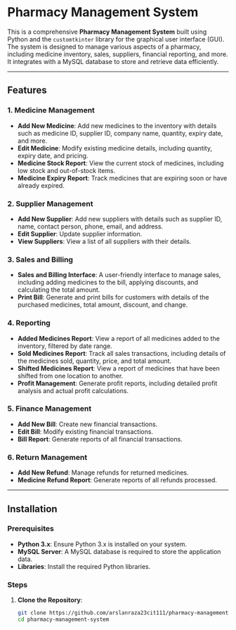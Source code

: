 # Pharmacy Management System

This is a comprehensive **Pharmacy Management System** built using Python and the `customtkinter` library for the graphical user interface (GUI). The system is designed to manage various aspects of a pharmacy, including medicine inventory, sales, suppliers, financial reporting, and more. It integrates with a MySQL database to store and retrieve data efficiently.

---

## Features

### 1. **Medicine Management**
   - **Add New Medicine**: Add new medicines to the inventory with details such as medicine ID, supplier ID, company name, quantity, expiry date, and more.
   - **Edit Medicine**: Modify existing medicine details, including quantity, expiry date, and pricing.
   - **Medicine Stock Report**: View the current stock of medicines, including low stock and out-of-stock items.
   - **Medicine Expiry Report**: Track medicines that are expiring soon or have already expired.

### 2. **Supplier Management**
   - **Add New Supplier**: Add new suppliers with details such as supplier ID, name, contact person, phone, email, and address.
   - **Edit Supplier**: Update supplier information.
   - **View Suppliers**: View a list of all suppliers with their details.

### 3. **Sales and Billing**
   - **Sales and Billing Interface**: A user-friendly interface to manage sales, including adding medicines to the bill, applying discounts, and calculating the total amount.
   - **Print Bill**: Generate and print bills for customers with details of the purchased medicines, total amount, discount, and change.

### 4. **Reporting**
   - **Added Medicines Report**: View a report of all medicines added to the inventory, filtered by date range.
   - **Sold Medicines Report**: Track all sales transactions, including details of the medicines sold, quantity, price, and total amount.
   - **Shifted Medicines Report**: View a report of medicines that have been shifted from one location to another.
   - **Profit Management**: Generate profit reports, including detailed profit analysis and actual profit calculations.

### 5. **Finance Management**
   - **Add New Bill**: Create new financial transactions.
   - **Edit Bill**: Modify existing financial transactions.
   - **Bill Report**: Generate reports of all financial transactions.

### 6. **Return Management**
   - **Add New Refund**: Manage refunds for returned medicines.
   - **Medicine Refund Report**: Generate reports of all refunds processed.

---

## Installation

### Prerequisites
- **Python 3.x**: Ensure Python 3.x is installed on your system.
- **MySQL Server**: A MySQL database is required to store the application data.
- **Libraries**: Install the required Python libraries.

### Steps

1. **Clone the Repository**:
   ```bash
   git clone https://github.com/arslanraza23cit111/pharmacy-management-system.git
   cd pharmacy-management-system
